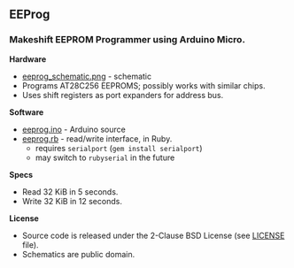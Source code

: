 ## EEProg ##

### Makeshift EEPROM Programmer using Arduino Micro. ###

**Hardware**

* [eeprog_schematic.png](https://raw.githubusercontent.com/daumiller/bitshiffed/master/eeprog/eeprog_schematic.png) - schematic
* Programs AT28C256 EEPROMS; possibly works with similar chips.
* Uses shift registers as port expanders for address bus.

**Software**

* [eeprog.ino](https://github.com/daumiller/bitshiffed/blob/master/eeprog/eeprog.ino) - Arduino source
* [eeprog.rb](https://github.com/daumiller/bitshiffed/blob/master/eeprog/eeprog.rb)  - read/write interface, in Ruby.
  * requires `serialport` (`gem install serialport`)
  * may switch to `rubyserial` in the future

**Specs**
* Read 32 KiB in 5 seconds.
* Write 32 KiB in 12 seconds.

**License**

* Source code is released under the 2-Clause BSD License (see [LICENSE](https://github.com/daumiller/bitshiffed/blob/master/LICENSE) file).
* Schematics are public domain.
